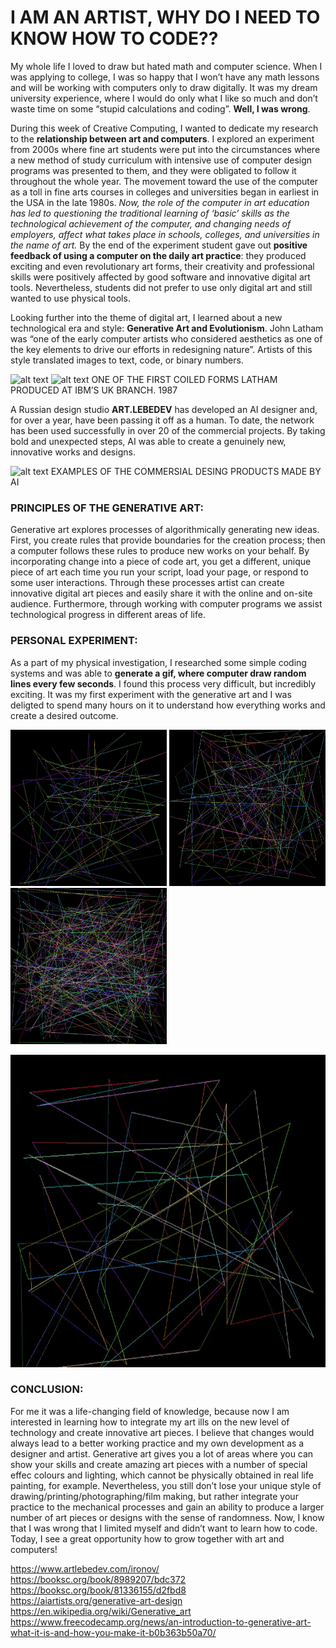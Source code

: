 # I AM AN ARTIST, WHY DO I NEED TO KNOW HOW TO CODE??

My whole life I loved to draw but hated math and computer science. When I was applying to college, I was so happy that I won’t have any math lessons and will be working with computers only to draw digitally. It was my dream university experience, where I would do only what I like so much and don’t waste time on some “stupid calculations and coding”. **Well, I was wrong**.

During this week of Creative Computing, I wanted to dedicate my research to the **relationship between art and computers**. I explored an experiment from 2000s where fine art students were put into the circumstances where a new method of study curriculum with intensive use of computer design programs was presented to them, and they were obligated to follow it throughout the whole year. The movement toward the use of the computer as a toll in fine arts courses in colleges and universities began in earliest in the USA in the late 1980s. *Now, the role of the computer in art education has led to questioning the traditional learning of ‘basic’ skills as the technological achievement of the computer, and changing needs of employers, affect what takes place in schools, colleges, and universities in the name of art.* By the end of the experiment student gave out **positive feedback of using a computer on the daily art practice**: they produced exciting and even revolutionary art forms, their creativity and professional skills were positively affected by good software and innovative digital art tools. Nevertheless, students did not prefer to use only digital art and still wanted to use physical tools. 

Looking further into the theme of digital art, I learned about a new technological era and style: **Generative Art and Evolutionism**. John Latham was “one of the early computer artists who considered aesthetics as one of the key elements to drive our efforts in redesigning nature”. Artists of this style translated images to text, code, or binary numbers. 

![alt text](https://creators-images.vice.com/content-images/contentimage/no-slug/1bb959183961b1fefcaf8ae0e14c32aa.jpg?resize=1600:*)
![alt text](https://creators-images.vice.com/content-images/contentimage/no-slug/e4814c0210c8f9b60e7e9a702c0f172e.jpg?resize=1600:*)
ONE OF THE FIRST COILED FORMS LATHAM PRODUCED AT IBM’S UK BRANCH. 1987

A Russian design studio **ART.LEBEDEV** has developed an AI designer and, for over a year, have been passing it off as a human. To date, the network has been used successfully in over 20 of the commercial projects. By taking bold and unexpected steps, AI was able to create a genuinely new, innovative works and designs. 

![alt text](https://officelife.media/upload/iblock/a82/a8299de3a6c2343ed40eedaa6db2e06b.jpg)
EXAMPLES OF THE COMMERSIAL DESING PRODUCTS MADE BY AI

### PRINCIPLES OF THE GENERATIVE ART:
Generative art explores processes of algorithmically generating new ideas. First, you create rules that provide boundaries for the creation process; then a computer follows these rules to produce new works on your behalf. By incorporating change into a piece of code art, you get a different, unique piece of art each time you run your script, load your page, or respond to some user interactions. Through these processes artist can create innovative digital art pieces and easily share it with the online and on-site audience. Furthermore, through working with computer programs we assist technological progress in different areas of life. 

### PERSONAL EXPERIMENT:
As a part of my physical investigation, I researched some simple coding systems and was able to **generate a gif, where computer draw random lines every few seconds**. I found this process very difficult, but incredibly exciting. It was my first experiment with the generative art and I was deligted to spend many hours on it to understand how everything works and create a desired outcome.

<p float="left">
  <img src="images/1.PNG" width="250" height="250"/>
  <img src="images/2.PNG" width="250" height="250"/> 
  <img src="images/3.PNG" width="250" height="250"/>
</p>

<img src="images/run_prog.gif" width="650" height="500"/>

### CONCLUSION:
For me it was a life-changing field of knowledge, because now I am interested in learning how to integrate my art ills on the new level of technology and create innovative art pieces. I believe that changes would always lead to a better working practice and my own development as a designer and artist. Generative art gives you a lot of areas where you can show your skills and create amazing art pieces with a number of special effec colours and lighting, which cannot be physically obtained in real life painting, for example. Nevertheless, you still don’t lose your unique style of drawing/printing/photographing/film making, but rather integrate your practice to the mechanical processes and gain an ability to produce a larger number of art pieces or designs with the sense of randomness. Now, I know that I was wrong that I limited myself and didn’t want to learn how to code. Today, I see a great opportunity how to grow together with art and computers!




https://www.artlebedev.com/ironov/  
https://booksc.org/book/8989207/bdc372       
https://booksc.org/book/81336155/d2fbd8   
https://aiartists.org/generative-art-design    
https://en.wikipedia.org/wiki/Generative_art    
https://www.freecodecamp.org/news/an-introduction-to-generative-art-what-it-is-and-how-you-make-it-b0b363b50a70/
